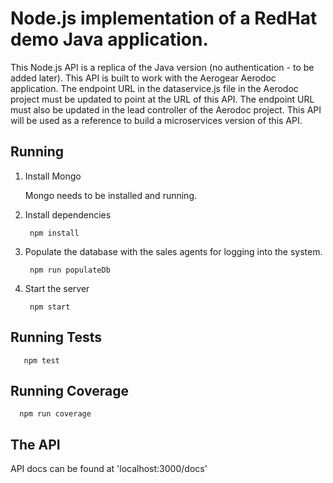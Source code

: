 # Node.js implementation of a RedHat demo Java application.
This Node.js API is a replica of the Java version (no authentication - to be added later). This API is built to work with the Aerogear Aerodoc application. The endpoint URL in the dataservice.js file in the Aerodoc project must be updated to point at the URL of this API. The endpoint URL must also be updated in the lead controller of the Aerodoc project. This API will be used as a reference to build a microservices version of this API.

## Running 

1. Install Mongo

    Mongo needs to be installed and running.
    
2. Install dependencies

        npm install

3. Populate the database with the sales agents for logging into the system.

        npm run populateDb

4. Start the server

        npm start
    
## Running Tests

       npm test

## Running Coverage 

      npm run coverage
      
## The API 
  
   API docs can be found at 'localhost:3000/docs'
   
